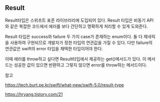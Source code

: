 ## Result 

Result타입은 스위프트 표준 라이브러리에 도입되어 있다. Result 타입은 비동기 API와 같은 복잡한 코드에서 에러를 보다 간단하고 명확하게 처리할 수 있게 도와준다. 

Result 타입은 success와 failure 두 가지 case가 존재하는 enum이다. 둘 다 제네릭을 사용하여 구현되므로 개발자가 정한 타입의 연관값을 가질 수 있다. 다만 failure의 연관값은 swift의 error 타입을 채택한 타입이어야 한다. 



이때 에러를 throw하고 싶다면 Result타입에서 제공하는 get()메서드가 있다. 이 메서드는 성공한 값이 있으면 반환하고 그렇지 않으면 error를 throw하는 메서드이다. 



참고

https://tech.burt.pe.kr/swift/what-new/swift-5.0/result-type

https://hryang.tistory.com/21